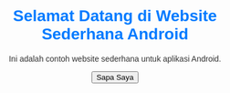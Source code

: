 <!DOCTYPE html>
<html>
<head>
    <title>Website Sederhana Android</title>
    <style>
        body {
            font-family: Arial, sans-serif;
            text-align: center;
        }
        h1 {
            color: #007bff;
        }
        p {
            color: #333;
        }
    </style>
</head>
<body>
    <h1>Selamat Datang di Website Sederhana Android</h1>
    <p>Ini adalah contoh website sederhana untuk aplikasi Android.</p>
    <script>
        // Contoh interaksi JavaScript sederhana
        function greet() {
            alert('Halo! Selamat datang di Website Sederhana Android.');
        }
    </script>
    <button onclick="greet()">Sapa Saya</button>
</body>
</html>
